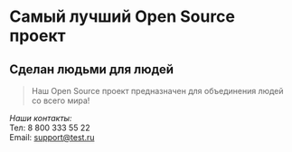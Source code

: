 # Самый лучший Open Source проект

## Сделан людьми для людей

> Наш Open Source проект предназначен для объединения людей со всего мира!

_Наши контакты:_  
Тел: 8 800 333 55 22  
Email: support@test.ru


